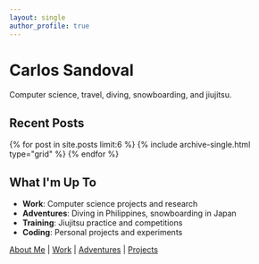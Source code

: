 ```yaml
---
layout: single
author_profile: true
---
```


# Carlos Sandoval

Computer science, travel, diving, snowboarding, and jiujitsu.

## Recent Posts

<div class="grid__wrapper">
  {% for post in site.posts limit:6 %}
    {% include archive-single.html type="grid" %}
  {% endfor %}
</div>

## What I'm Up To

- **Work**: Computer science projects and research
- **Adventures**: Diving in Philippines, snowboarding in Japan
- **Training**: Jiujitsu practice and competitions
- **Coding**: Personal projects and experiments

[About Me](/about/) | [Work](/work/) | [Adventures](/adventures/) | [Projects](/projects/)